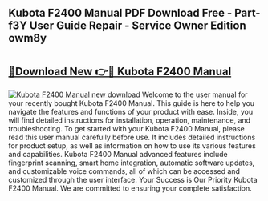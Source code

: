## Kubota F2400 Manual PDF Download Free - Part-f3Y User Guide Repair - Service Owner Edition owm8y

# <h2><a href="http://cf18799.oget.top/?id=Kubota+F2400+Manual">🔗Download New 👉🔴 Kubota F2400 Manual</a></h2>

[![Kubota F2400 Manual new download](https://i.imgur.com/5g1atiW.png)](http://cf18799.oget.top/?id=Kubota+F2400+Manual)
Welcome to the user manual for your recently bought Kubota F2400 Manual. This guide is here to help you navigate the features and functions of your product with ease. Inside, you will find detailed instructions for installation, operation, maintenance, and troubleshooting. To get started with your Kubota F2400 Manual, please read this user manual carefully before use. It includes detailed instructions for product setup, as well as information on how to use its various features and capabilities. Kubota F2400 Manual advanced features include fingerprint scanning, smart home integration, automatic software updates, and customizable voice commands, all of which can be accessed and customized through the user interface. Your Success is Our Priority Kubota F2400 Manual. We are committed to ensuring your complete satisfaction.
